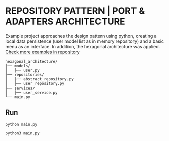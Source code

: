 # REPOSITORY PATTERN | PORT & ADAPTERS ARCHITECTURE

Example project approaches the design pattern using python, creating a local data persistence (user model list as in memory repository) and a basic menu as an interface. In addition, the hexagonal architecture was applied.
[Check more examples in repository](https://github.com/NelxRev/backend-design-patterns-py.git)

```
hexagonal_architecture/
├── models/
│   ├── user.py
├── repositories/
│   ├── abstract_repository.py
│   ├── user_repository.py
├── services/
│   ├── user_service.py
└── main.py

```

## Run

```
python main.py
```
```
python3 main.py
```